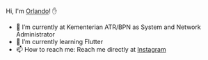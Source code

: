 Hi, I'm [Orlando](www.sihombing.my.id)! :hand:
- :telescope:	 I’m currently at Kementerian ATR/BPN as System and Network Administrator
- 👀 I’m currently learning Flutter
- 📫 How to reach me: Reach me directly at [Instagram](https://www.instagram.com/orlandosihombing)

<!---
orlandoperdana/orlandoperdana is a ✨ special ✨ repository because its `README.md` (this file) appears on your GitHub profile.
You can click the Preview link to take a look at your changes.
--->
